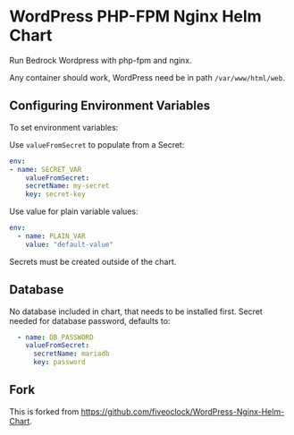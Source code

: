 # WordPress PHP-FPM Nginx Helm Chart

Run Bedrock Wordpress with php-fpm and nginx.

Any container should work, WordPress need be in path `/var/www/html/web`.

## Configuring Environment Variables

To set environment variables:

Use `valueFromSecret` to populate from a Secret:

```yaml
env:
- name: SECRET_VAR
    valueFromSecret:
    secretName: my-secret
    key: secret-key
```

Use value for plain variable values:

```yaml
env:
  - name: PLAIN_VAR
    value: "default-value"
```

Secrets must be created outside of the chart.

## Database

No database included in chart, that needs to be installed first.
Secret needed for database password, defaults to:

```yaml
  - name: DB_PASSWORD
    valueFromSecret:
      secretName: mariadb
      key: password
```

## Fork

This is forked from <https://github.com/fiveoclock/WordPress-Nginx-Helm-Chart>.

